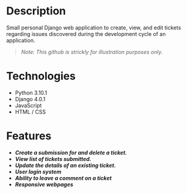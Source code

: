 # Description
Small personal Django web application to create, view, and edit tickets regarding issues discovered during the development cycle of an application.
> *Note: This github is strickly for illustration purposes only.*

# Technologies
- Python 3.10.1
- Django 4.0.1
- JavaScript
- HTML / CSS

# Features
- ***Create a submission for and delete a ticket.***
- ***View list of tickets submitted.***
- ***Update the details of an existing ticket.***
- ***User login system***
- ***Ability to leave a comment on a ticket***
- ***Responsive webpages***